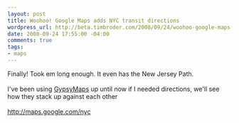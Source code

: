 ```yaml
--- 
layout: post
title: Woohoo! Google Maps adds NYC transit directions
wordpress_url: http://beta.timbroder.com/2008/09/24/woohoo-google-maps-adds-nyc-transit-directions/
date: 2008-09-24 17:55:00 -04:00
comments: true
tags: 
- maps
---
```

Finally! Took em long enough. It even has the New Jersey Path. <br />
<br />
I've been using <a href="http://www.gypsymaps.com/">GypsyMaps</a> up until now if I needed directions, we'll see how they stack up against each other <br />
<br />
<a href="http://maps.google.com/nyc">http://maps.google.com/nyc</a>
